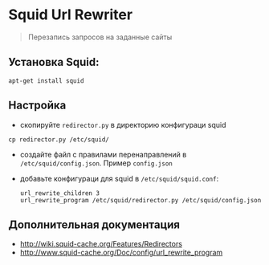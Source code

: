 # Squid Url Rewriter
>Перезапись запросов на заданные сайты

## Установка Squid:
```
apt-get install squid
```

## Настройка
- скопируйте `redirector.py` в директорию конфигураци squid
```
cp redirector.py /etc/squid/
```
- создайте файл с правилами перенаправлений в `/etc/squid/config.json`. Пример `config.json`
- добавьте конфигураци для squid в `/etc/squid/squid.conf`:

  ```
  url_rewrite_children 3 
  url_rewrite_program /etc/squid/redirector.py /etc/squid/config.json
  ```

## Дополнительная документация
  - http://wiki.squid-cache.org/Features/Redirectors
  - http://www.squid-cache.org/Doc/config/url_rewrite_program
